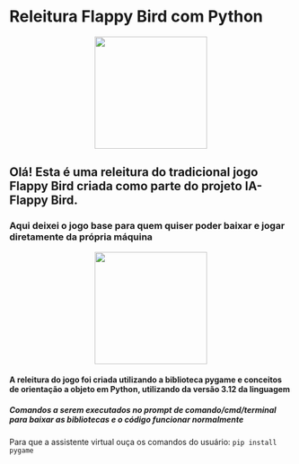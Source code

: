 # Releitura Flappy Bird com Python
<div align='center'>
<img src='https://github.com/Rodrigo-L-Oliveira/Flappy_Bird_Python/assets/99633470/a1a52b5d-d072-48f5-abdf-65ce497a7720' width="200"/>
</div>

## Olá! Esta é uma releitura do tradicional jogo Flappy Bird criada como parte do projeto IA-Flappy Bird.
### Aqui deixei o jogo base para quem quiser poder baixar e jogar diretamente da própria máquina

<div align='center'>
<img src='https://github.com/Rodrigo-L-Oliveira/Flappy_Bird_Python/assets/99633470/fbbd89de-36e1-484c-95d4-89c5a3b96b00' width="200"/>
</div>

#### A releitura do jogo foi criada utilizando a biblioteca pygame e conceitos de orientação a objeto em Python, utilizando da versão 3.12 da linguagem

##### Comandos a serem executados no prompt de comando/cmd/terminal para baixar as bibliotecas e o código funcionar normalmente

Para que a assistente virtual ouça os comandos do usuário:
`pip install pygame`

</div>
